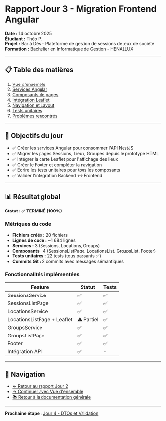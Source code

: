 # Rapport Jour 3 - Migration Frontend Angular

**Date :** 14 octobre 2025  
**Étudiant :** Théo P.  
**Projet :** Bar à Dés - Plateforme de gestion de sessions de jeux de société  
**Formation :** Bachelier en Informatique de Gestion - HENALLUX

---

## 📋 Table des matières

1. [Vue d'ensemble](rapport-jour3-01-overview.md)
2. [Services Angular](rapport-jour3-02-services.md)
3. [Composants de pages](rapport-jour3-03-components.md)
4. [Intégration Leaflet](rapport-jour3-04-leaflet.md)
5. [Navigation et Layout](rapport-jour3-05-navigation.md)
6. [Tests unitaires](rapport-jour3-06-tests.md)
7. [Problèmes rencontrés](rapport-jour3-07-issues.md)

---

## 🎯 Objectifs du jour

- ✅ Créer les services Angular pour consommer l'API NestJS
- ✅ Migrer les pages Sessions, Lieux, Groupes depuis le prototype HTML
- ✅ Intégrer la carte Leaflet pour l'affichage des lieux
- ✅ Créer le Footer et compléter la navigation
- ✅ Écrire les tests unitaires pour tous les composants
- ✅ Valider l'intégration Backend ↔ Frontend

---

## 📊 Résultat global

**Statut : ✅ TERMINÉ (100%)**

### Métriques du code

- **Fichiers créés :** 20 fichiers
- **Lignes de code :** ~1 684 lignes
- **Services :** 3 (Sessions, Locations, Groups)
- **Composants :** 4 (SessionsListPage, LocationsList, GroupsList, Footer)
- **Tests unitaires :** 22 tests (tous passants ✅)
- **Commits Git :** 2 commits avec messages sémantiques

### Fonctionnalités implémentées

| Feature | Statut | Tests |
|---------|--------|-------|
| SessionsService | ✅ | ✅ |
| SessionsListPage | ✅ | ✅ |
| LocationsService | ✅ | ✅ |
| LocationsListPage + Leaflet | ⚠️ Partiel | ✅ |
| GroupsService | ✅ | ✅ |
| GroupsListPage | ✅ | ✅ |
| Footer | ✅ | ✅ |
| Intégration API | ✅ | - |

---

## 🔗 Navigation

- [← Retour au rapport Jour 2](./rapport-jour2-00-index.md)
- [→ Continuer avec Vue d'ensemble](rapport-jour3-01-overview.md)
- [📚 Retour à la documentation générale](barades/README.md)

---

**Prochaine étape :** [Jour 4 - DTOs et Validation](rapport-jour4-00-index.md)
